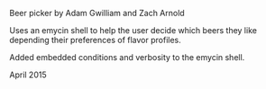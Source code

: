 Beer picker by Adam Gwilliam and Zach Arnold

Uses an emycin shell to help the user decide which beers they like depending
their preferences of flavor profiles. 

Added embedded conditions and verbosity to the emycin shell. 

April 2015
